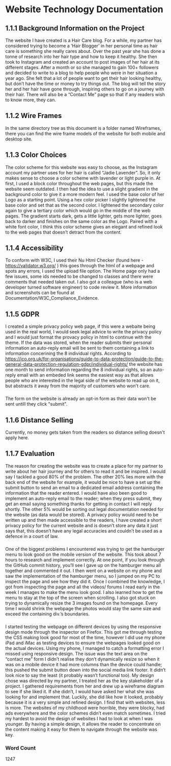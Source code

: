 # Website Technology Documentation
## 1.1.1 Background Information on the Project
The website I have created is a Hair Care blog. For a while, my partner has considered trying to become a ‘Hair Blogger’ in her personal time as hair care is something she really cares about. Over the past year she has done a tonne of research into her hair type and how to keep it healthy. She then took to Instagram and created an account to post images of her hair at its different stages. After a month or so she managed to gain 100+ followers and decided to write to a blog to help people who were in her situation a year ago. She felt that a lot of people want to get their hair looking healthy, but don’t have the time or money to try things out. The blog will tell the story her and her hair have gone through, inspiring others to go on a journey with their hair. There will also be a “Contact Me” page so that if any readers wish to know more, they can. 
## 1.1.2 Wire Frames
In the same directory tree as this document is a folder named Wireframes, there you can find the wire frame models of the website for both mobile and desktop site.
## 1.1.3 Color Choices
The color scheme for this website was easy to choose, as the Instagram account my partner uses for her hair is called “Jadie Lavender”. So, it only makes sense to choose a color scheme with lavender or light purple in. At first, I used a block color throughout the web pages, but this made the website seem outdated. I then had the idea to use a slight gradient in the background color to give it a more modern feel. I used the base color of her Logo as a starting point. Using a hex color picker I slightly lightened the base color and set that as the second color. I lightened the secondary color again to give a tertiary color which would go in the middle of the web pages. The gradient starts dark, gets a little lighter, gets more lighter, goes back to darker and finishes on the same color as the Logo. Paired with a white font color, I think this color scheme gives an elegant and refined look to the web pages that doesn’t detract from the content.
## 1.1.4 Accessibility 
To conform with W3C, I used their Nu Html Checker (found here - https://validator.w3.org/ ) this goes through the html of a webpage and spots any errors, I used the upload file option. The Home page only had a few issues, some ids needed to be changed to classes and there were comments that needed taken out. I also got a colleague (who is a web developer turned software engineer) to code review it. More information and screenshots can be found at Documentation/W3C_Compliance_Evidence.
## 1.1.5 GDPR
I created a simple privacy policy web page, if this were a webaite being used in the real world, I would seek legal advice to write the privacy policy and I would just format the provacy policy in html to continue with the theme. If the data was stored, when the reader submits their personal information an auto-reply email will be sent to them containing a link to information concerining the 8 individual rights. According to https://ico.org.uk/for-organisations/guide-to-data-protection/guide-to-the-general-data-protection-regulation-gdpr/individual-rights/ the website has one month to send information regarding the 8 individual rights, so an auto-reply email with an embeded link seems the easiest way as that allows people who are interested in the legal side of the website to read up on it, but abstracts it away from the majority of customers who won't care.
### 
The form on the website is already an opt-in form as their data won't be sent untill they click "submit".
## 1.1.6 Distance Selling
Currently, no money gets taken from the readers so distance selling doesn't apply here.
## 1.1.7 Evaluation
The reason for creating the website was to create a place for my partner to write about her hair journey and for others to read it and be inspired. I would say I tackled a good 80% of the problem. The other 20% lies more with the back end of the website for example, it would be nice to have a set up the submit button to send an email to a dedicated email address containing the information that the reader entered. I would have also been good to implement an auto-reply email to the reader; when they press submit, they get an email saying something thanks for getting in contact I will reply shortly.  The other 5% would be sorting out legal documentation needed for the website (as data would be stored). A privacy policy would need to be written up and then made accessible to the readers, I have created a short privacy policy for the current website and is doesn’t store any data it just says that, this doesn’t have any legal accuracies and couldn’t be used as a defence in a court of law.
### 
One of the biggest problems I encountered was trying to get the hamburger menu to look good on the mobile version of the website. This took about 7 hours to research and implement correctly. At one point, if you look through the GitHub commit history, you’ll see I gave up on the hamburger menu all together and commented it out. I then went on a website on my phone and saw the implementation of the hamburger menu, so I jumped on my PC to inspect the page and see how they did it. Once I combined the knowledge, I got from inspecting the page and all the videos/ forums I read early in the week I manages to make the menu look good. I also learned how to get the menu to stay at the top of the screen when scrolling. I also got stuck on trying to dynamically resize the 3 images found on the homepage. Every time I would shrink the webpage the photos would stay the same size and exceed the containing div.’s boundaries.
### 
I started testing the webpage on different devices by using the responsive design mode through the inspector on Firefox. This got me through testing the CSS making look good for most of the time, however I did use my phone iPad and iMac as testing devices to ensure the webpages looked good on the actual devices. Using my phone, I managed to catch a formatting error I missed using responsive design. The issue was the text area on the “contact me” form I didn’t realise they don’t dynamically resize so when it was on a mobile device it had more columns than the device could handle; this pushed the submit button down into the social media link footer. It didn’t look nice to say the least (it probably wasn’t functional too).
My design chose was directed by my partner, I treated her as the key stakeholder of a project. I gathered requirements from her and drew up a wireframe diagram to see if she liked it. If she didn’t, I would have asked her what she was looking for and implement that. Luckily, she did like how it looked, probably because it is a very simple and refined design. I find that with websites, less is more. The websites of my childhood were horrible, they were blocky, had ads everywhere and the color schemes didn’t even match sometimes. I tried my hardest to avoid the design of websites I had to look at when I was younger. By having a simple design, it allows the reader to concentrate on the content making it easy for them to navigate through the website was key.

### Word Count
1247